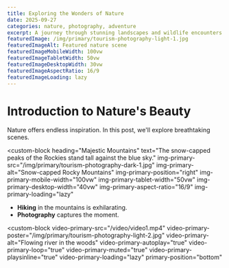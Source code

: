 ```yaml
---
title: Exploring the Wonders of Nature
date: 2025-09-27
categories: nature, photography, adventure
excerpt: A journey through stunning landscapes and wildlife encounters.
featuredImage: /img/primary/tourism-photography-light-1.jpg
featuredImageAlt: Featured nature scene
featuredImageMobileWidth: 100vw
featuredImageTabletWidth: 50vw
featuredImageDesktopWidth: 30vw
featuredImageAspectRatio: 16/9
featuredImageLoading: lazy
---
```


# Introduction to Nature's Beauty

Nature offers endless inspiration. In this post, we'll explore breathtaking scenes.

<custom-block 
heading="Majestic Mountains"
text="The snow-capped peaks of the Rockies stand tall against the blue sky."
img-primary-src="/img/primary/tourism-photography-dark-1.jpg"
img-primary-alt="Snow-capped Rocky Mountains"
img-primary-position="right"
img-primary-mobile-width="100vw"
img-primary-tablet-width="50vw"
img-primary-desktop-width="40vw"
img-primary-aspect-ratio="16/9"
img-primary-loading="lazy"
></custom-block>

- **Hiking** in the mountains is exhilarating.
- **Photography** captures the moment.

<custom-block 
video-primary-src="/video/video1.mp4"
video-primary-poster="/img/primary/tourism-photography-light-2.jpg"
video-primary-alt="Flowing river in the woods"
video-primary-autoplay="true"
video-primary-loop="true"
video-primary-muted="true"
video-primary-playsinline="true"
video-primary-loading="lazy"
primary-position="bottom"
></custom-block>